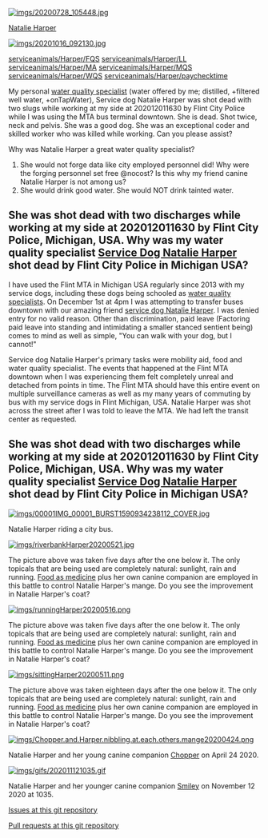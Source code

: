 <link rel="prerender" href="https://serviceanimals.github.io/Harper/">

[![imgs/20200728_105448.jpg](https://github.com/serviceanimals/Harper/raw/master/imgs/20200728_105448.jpg)](https://github.com/serviceanimals/Harper/raw/master/imgs/20200728_105448.jpg)

[Natalie Harper](https://serviceanimals.github.io/Harper/)

[![imgs/20201016_092130.jpg](https://github.com/serviceanimals/Harper/raw/master/imgs/20201016_092130.jpg)](https://github.com/serviceanimals/Harper/raw/master/imgs/20201016_092130.jpg)

[serviceanimals/](https://serviceanimals.github.io/)[Harper/](https://serviceanimals.github.io/Harper)[FQS](FQS.md)
[serviceanimals/](https://serviceanimals.github.io/)[Harper/](https://serviceanimals.github.io/Harper)[LL](LL.md)
[serviceanimals/](https://serviceanimals.github.io/)[Harper/](https://serviceanimals.github.io/Harper)[MA](MA.md)
[serviceanimals/](https://serviceanimals.github.io/)[Harper/](https://serviceanimals.github.io/Harper)[MQS](MQS.md)
[serviceanimals/](https://serviceanimals.github.io/)[Harper/](https://serviceanimals.github.io/Harper)[WQS](WQS.md)
[serviceanimals/](https://serviceanimals.github.io/)[Harper/](https://serviceanimals.github.io/Harper)[paychecktime](paychecktime.md)

My personal [water quality specialist](WQS.md) (water offered by me; distilled, +filtered well water, +onTapWater), Service dog Natalie Harper was shot dead with two slugs while working at my side at 202012011630 by Flint City Police while I was using the MTA bus terminal downtown.  She is dead.  Shot twice, neck and pelvis.  She was a good dog.  She was an exceptional coder and skilled worker who was killed while working.  Can you please assist?

Why was Natalie Harper a great water quality specialist?
1. She would not forge data like city employed personnel did!  Why were the forging personnel set free @nocost?  Is this why my friend canine Natalie Harper is not among us?
1. She would drink good water.  She would NOT drink tainted water.

## She was shot dead with two discharges while working at my side at 202012011630 by Flint City Police, Michigan, USA.  Why was my water quality specialist [Service Dog Natalie Harper](https://serviceanimals.github.io/Harper) shot dead by Flint City Police in Michigan USA?

I have used the Flint MTA in Michigan USA regularly since 2013 with my service dogs, including these dogs being schooled as [water quality specialists](https://serviceanimals.github.io/Harper/WQS).  On December 1st at 4pm I was attempting to transfer buses downtown with our amazing friend [service dog Natalie Harper](https://serviceanimals.github.io/Harper/).  I was denied entry for no valid reason.  Other than discrimination, paid leave (Factoring paid leave into standing and intimidating a smaller stanced sentient being) comes to mind as well as simple, "You can walk with your dog, but I cannot!"

Service dog Natalie Harper's primary tasks were mobility aid, food and water quality specialist.  The events that happened at the Flint MTA downtown when I was experiencing them felt completely unreal and detached from points in time.  The Flint MTA should have this entire event on multiple surveillance cameras as well as my many years of commuting by bus with my service dogs in Flint Michigan, USA.  Natalie Harper was shot across the street after I was told to leave the MTA.  We had left the transit center as requested.

## She was shot dead with two discharges while working at my side at 202012011630 by Flint City Police, Michigan, USA.  Why was my water quality specialist [Service Dog Natalie Harper](https://serviceanimals.github.io/Harper) shot dead by Flint City Police in Michigan USA?

[![imgs/00001IMG_00001_BURST1590934238112_COVER.jpg](https://github.com/serviceanimals/Harper/raw/master/imgs/00001IMG_00001_BURST1590934238112_COVER.jpg)](https://github.com/serviceanimals/Harper/raw/master/imgs/00001IMG_00001_BURST1590934238112_COVER.jpg)

Natalie Harper riding a city bus.

[![imgs/riverbankHarper20200521.jpg](https://github.com/serviceanimals/Harper/raw/master/imgs/riverbankHarper20200521.jpg)](https://github.com/serviceanimals/Harper/raw/master/imgs/riverbankHarper20200521.jpg)

The picture above was taken five days after the one below it.  The only topicals that are being used are completely natural: sunlight, rain and running.  [Food as medicine](https://serviceanimals.github.io/FaM/) plus her own canine companion are employed in this battle to control Natalie Harper's mange.  Do you see the improvement in Natalie Harper's coat?

[![imgs/runningHarper20200516.png](https://github.com/serviceanimals/Harper/raw/master/imgs/runningHarper20200516.png)](https://github.com/serviceanimals/Harper/raw/master/imgs/runningHarper20200516.png)

The picture above was taken five days after the one below it.  The only topicals that are being used are completely natural: sunlight, rain and running.  [Food as medicine](https://serviceanimals.github.io/FaM/) plus her own canine companion are employed in this battle to control Natalie Harper's mange.  Do you see the improvement in Natalie Harper's coat?

[![imgs/sittingHarper20200511.png](https://github.com/serviceanimals/Harper/raw/master/imgs/sittingHarper20200511.png)](https://github.com/serviceanimals/Harper/raw/master/imgs/sittingHarper20200511.png)

The picture above was taken eighteen days after the one below it.  The only topicals that are being used are completely natural: sunlight, rain and running.  [Food as medicine](https://serviceanimals.github.io/FaM/) plus her own canine companion are employed in this battle to control Natalie Harper's mange.  Do you see the improvement in Natalie Harper's coat?

[![imgs/Chopper.and.Harper.nibbling.at.each.others.mange20200424.png](https://github.com/serviceanimals/Harper/raw/master/imgs/Chopper.and.Harper.nibbling.at.each.others.mange20200424.png)](https://github.com/serviceanimals/Harper/raw/master/imgs/Chopper.and.Harper.nibbling.at.each.others.mange20200424.png)

Natalie Harper and her young canine companion [Chopper](https://serviceanimals.github.io/Chopper/) on April 24 2020.

[![imgs/gifs/202011121035.gif](https://github.com/serviceanimals/Harper/raw/master/imgs/gifs/202011121035.gif)](https://github.com/serviceanimals/Harper/raw/master/imgs/gifs/202011121035.gif)

Natalie Harper and her younger canine companion [Smiley](https://serviceanimals.github.io/Smiley/) on November 12 2020 at 1035.

[Issues at this git repository](https://github.com/serviceanimals/Harper/issues)

[Pull requests at this git repository](https://github.com/serviceanimals/Harper/pulls)

<!-- Harper README.md EF -->
